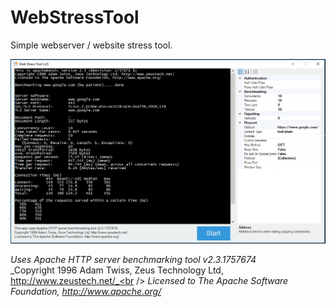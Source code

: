 WebStressTool
=============

Simple webserver / website stress tool. 

![Results](https://raw.githubusercontent.com/georgekosmidis/WebStressTool/master/README/Capture.PNG)

_Uses Apache HTTP server benchmarking tool v2.3.1757674_<br />
_Copyright 1996 Adam Twiss, Zeus Technology Ltd, http://www.zeustech.net/_<br />
_Licensed to The Apache Software Foundation, http://www.apache.org/_



